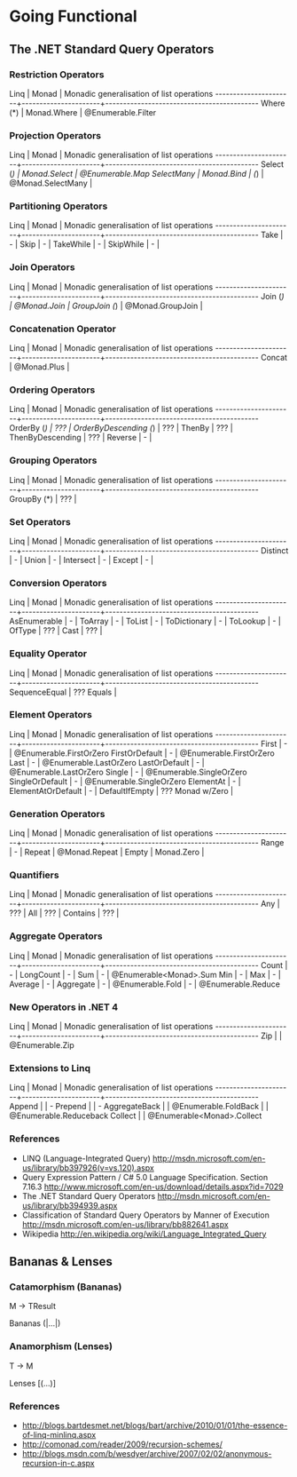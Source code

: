﻿Going Functional
================


The .NET Standard Query Operators
---------------------------------

### Restriction Operators

Linq                  | Monad<T>             | Monadic generalisation of list operations
----------------------+----------------------+-------------------------------------------
Where (*)             | Monad<T>.Where       | @Enumerable<T>.Filter

### Projection Operators

Linq                  | Monad<T>             | Monadic generalisation of list operations
----------------------+----------------------+-------------------------------------------
Select (*)            | Monad<T>.Select      | @Enumerable<T>.Map
SelectMany            | Monad<T>.Bind        |
(*)                   | @Monad<T>.SelectMany |

### Partitioning Operators

Linq                  | Monad<T>             | Monadic generalisation of list operations
----------------------+----------------------+-------------------------------------------
Take                  | -                    |
Skip                  | -                    |
TakeWhile             | -                    |
SkipWhile             | -                    |

### Join Operators

Linq                  | Monad<T>             | Monadic generalisation of list operations
----------------------+----------------------+-------------------------------------------
Join (*)              | @Monad<T>.Join       |
GroupJoin (*)         | @Monad<T>.GroupJoin  |

### Concatenation Operator

Linq                  | Monad<T>             | Monadic generalisation of list operations
----------------------+----------------------+-------------------------------------------
Concat                | @Monad<T>.Plus       |


### Ordering Operators

Linq                  | Monad<T>             | Monadic generalisation of list operations
----------------------+----------------------+-------------------------------------------
OrderBy (*)           | ???                  |
OrderByDescending (*) | ???                  |
ThenBy                | ???                  |
ThenByDescending      | ???                  |
Reverse               | -                    |

### Grouping Operators

Linq                  | Monad<T>             | Monadic generalisation of list operations
----------------------+----------------------+-------------------------------------------
GroupBy (*)           | ???                  |

### Set Operators

Linq                  | Monad<T>             | Monadic generalisation of list operations
----------------------+----------------------+-------------------------------------------
Distinct              | -                    |
Union                 | -                    |
Intersect             | -                    |
Except                | -                    |

### Conversion Operators

Linq                  | Monad<T>             | Monadic generalisation of list operations
----------------------+----------------------+-------------------------------------------
AsEnumerable          | -                    |
ToArray               | -                    |
ToList                | -                    |
ToDictionary          | -                    |
ToLookup              | -                    |
OfType                | ???                  |
Cast                  | ???                  |

### Equality Operator

Linq                  | Monad<T>             | Monadic generalisation of list operations
----------------------+----------------------+-------------------------------------------
SequenceEqual         | ??? Equals           |

### Element Operators

Linq                  | Monad<T>             | Monadic generalisation of list operations
----------------------+----------------------+-------------------------------------------
First                 | -                    | @Enumerable<T>.FirstOrZero
FirstOrDefault        | -                    | @Enumerable<T>.FirstOrZero
Last                  | -                    | @Enumerable<T>.LastOrZero
LastOrDefault         | -                    | @Enumerable<T>.LastOrZero
Single                | -                    | @Enumerable<T>.SingleOrZero
SingleOrDefault       | -                    | @Enumerable<T>.SingleOrZero
ElementAt             | -                    |
ElementAtOrDefault    | -                    |
DefaultIfEmpty        | ??? Monad w/Zero     |

### Generation Operators

Linq                  | Monad<T>             | Monadic generalisation of list operations
----------------------+----------------------+-------------------------------------------
Range                 | -                    |
Repeat                | @Monad<T>.Repeat     |
Empty                 | Monad<T>.Zero        |

### Quantifiers

Linq                  | Monad<T>             | Monadic generalisation of list operations
----------------------+----------------------+-------------------------------------------
Any                   | ???                  |
All                   | ???                  |
Contains              | ???                  |

### Aggregate Operators

Linq                  | Monad<T>             | Monadic generalisation of list operations
----------------------+----------------------+-------------------------------------------
Count                 | -                    |
LongCount             | -                    |
Sum                   | -                    | @Enumerable<Monad<T>>.Sum
Min                   | -                    |
Max                   | -                    |
Average               | -                    |
Aggregate             | -                    | @Enumerable<T>.Fold
                      | -                    | @Enumerable<T>.Reduce

### New Operators in .NET 4

Linq                  | Monad<T>             | Monadic generalisation of list operations
----------------------+----------------------+-------------------------------------------
Zip                   |                      | @Enumerable<T>.Zip

### Extensions to Linq

Linq                  | Monad<T>             | Monadic generalisation of list operations
----------------------+----------------------+-------------------------------------------
Append                |                      | -
Prepend               |                      | -
AggregateBack         |                      | @Enumerable<T>.FoldBack
                      |                      | @Enumerable<T>.Reduceback
Collect               |                      | @Enumerable<Monad<T>>.Collect

### References

+ LINQ (Language-Integrated Query)
  http://msdn.microsoft.com/en-us/library/bb397926(v=vs.120).aspx
+ Query Expression Pattern / C# 5.0 Language Specification. Section 7.16.3
  http://www.microsoft.com/en-us/download/details.aspx?id=7029
+ The .NET Standard Query Operators
  http://msdn.microsoft.com/en-us/library/bb394939.aspx
+ Classification of Standard Query Operators by Manner of Execution
  http://msdn.microsoft.com/en-us/library/bb882641.aspx
+ Wikipedia
  http://en.wikipedia.org/wiki/Language_Integrated_Query


Bananas & Lenses
----------------

### Catamorphism (Bananas)

M<T> -> TResult

Bananas (|...|)


### Anamorphism (Lenses)

T -> M<TResult>

Lenses [(...)]

### References

+ http://blogs.bartdesmet.net/blogs/bart/archive/2010/01/01/the-essence-of-linq-minlinq.aspx
+ http://comonad.com/reader/2009/recursion-schemes/
+ http://blogs.msdn.com/b/wesdyer/archive/2007/02/02/anonymous-recursion-in-c.aspx

